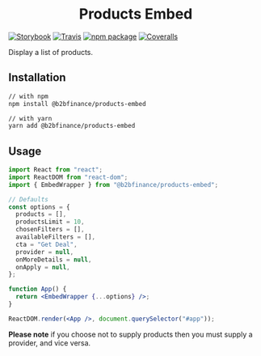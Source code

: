 <h1 align="center">
  Products Embed
</h1>

[![Storybook][storybook-badge]][storybook]
[![Travis][build-badge]][build]
[![npm package][npm-badge]][npm]
[![Coveralls][coveralls-badge]][coveralls]

Display a list of products.

## Installation

```sh
// with npm
npm install @b2bfinance/products-embed

// with yarn
yarn add @b2bfinance/products-embed
```

## Usage

```jsx
import React from "react";
import ReactDOM from "react-dom";
import { EmbedWrapper } from "@b2bfinance/products-embed";

// Defaults
const options = {
  products = [],
  productsLimit = 10,
  chosenFilters = [],
  availableFilters = [],
  cta = "Get Deal",
  provider = null,
  onMoreDetails = null,
  onApply = null,
};

function App() {
  return <EmbedWrapper {...options} />;
}

ReactDOM.render(<App />, document.querySelector("#app"));
```

**Please note** if you choose not to supply products then you must supply a provider, and vice versa.

[storybook-badge]: https://cdn.jsdelivr.net/gh/storybooks/brand@master/badge/badge-storybook.svg
[storybook]: https://storybook.js.org/
[build-badge]: https://img.shields.io/travis/legalweb/products-embed/master.png?style=flat-square
[build]: https://travis-ci.org/legalweb/products-embed
[npm-badge]: https://img.shields.io/npm/v/@b2bfinance/products-embed.png?style=flat-square
[npm]: https://www.npmjs.org/package/@b2bfinance/products-embed
[coveralls-badge]: https://img.shields.io/coveralls/legalweb/products-embed/master.png?style=flat-square
[coveralls]: https://coveralls.io/github/legalweb/products-embed
